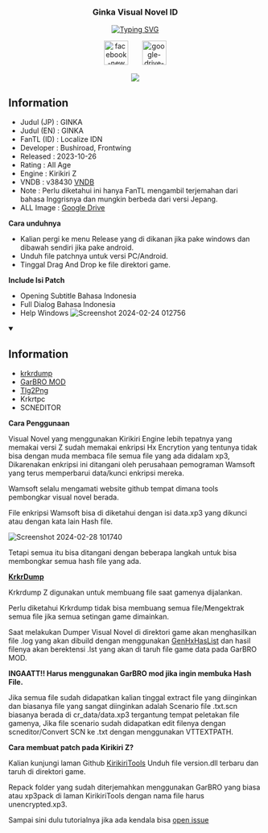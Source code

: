 
<h3 align='center'>
Ginka Visual Novel ID 
</h3>


<p align='center'>
<a href="https://www.facebook.com/profile.php?id=100086800552053"><img src="https://readme-typing-svg.demolab.com?font=Roboto&pause=1000&center=true&random=false&width=435&lines=Facebook+Zero+Novel" alt="Typing SVG" /></a>
</p>

<p align='center'>
<a href="https://www.facebook.com/profile.php?id=100086800552053" target="_blank" rel="noopener noreferrer"><img width="48" height="48" src="https://img.icons8.com/color/48/facebook-new.png" alt="facebook-new" alt="Facebook" height="30" width="40" /></a>
&#8287;&#8287;&#8287;&#8287;&#8287;
<a href="https://drive.google.com/drive/folders/12qXtlLilpb0KjsxQzSsMSo-4lFJtivsQ?usp=sharing"> <img width="48" height="48" src="https://img.icons8.com/color/48/google-drive--v2.png" alt="google-drive--v2" /></a><span</span>
</p>

<p align='center'>
<img src="https://blogger.googleusercontent.com/img/b/R29vZ2xl/AVvXsEho_VuHlPznIUm0MYZOyaUIRmGgfhvLPG7Gm5ZGbfHPEGigB2UIHOjFWTbWG7BsvdIJivyz8YfLm0R4aoJjgSP1p_0nbbNEX69mnXAVKU803cwLHyFOnDsb5ZpmiVn5fUHOOnWs3DoSLZZDGR5rrMXbJ_w_KcHs6XMpnBWha6u4tgpVluWSI1iepCobhQA/s16000/ev009bl.png"


<details open> 
  <summary><h2>Information</h2></summary>

- Judul (JP) : GINKA
- Judul (EN) : GINKA
- FanTL (ID) : Localize IDN
- Developer  : Bushiroad, Frontwing
- Released   : 2023-10-26
- Rating     : All Age
- Engine     : Kirikiri Z
- VNDB       : v38430 [VNDB](https://vndb.org/v38430)
- Note       : Perlu diketahui ini hanya FanTL mengambil terjemahan dari bahasa Inggrisnya dan mungkin berbeda dari versi Jepang.
- ALL Image  : [Google Drive](https://drive.google.com/drive/folders/12qXtlLilpb0KjsxQzSsMSo-4lFJtivsQ?usp=sharing)

**Cara unduhnya**
-  Kalian pergi ke menu Release yang di dikanan jika pake windows dan dibawah sendiri jika pake android.
- Unduh file patchnya untuk versi PC/Android.
- Tinggal Drag And Drop ke file direktori game.

**Include Isi Patch**

- Opening Subtitle Bahasa Indonesia
- Full Dialog Bahasa Indonesia
- Help Windows
![Screenshot 2024-02-24 012756](https://github.com/Walkedharmony/GINKA-IND/assets/157404664/b5435bd8-3171-47fc-b877-597c05d005f4)

</detail>


<details open> 
  <summary><h2>Information</h2></summary> 

- [krkrdump](https://github.com/crskycode/KrkrDump) 
- [GarBRO MOD](https://github.com/crskycode/GARbro)
- [Tlg2Png](https://github.com/vn-tools/tlg2png)
- Krkrtpc
- SCNEDITOR

**Cara Penggunaan** 

Visual Novel yang menggunakan Kirikiri Engine lebih tepatnya yang memakai versi Z sudah memakai enkripsi Hx Encrytion yang tentunya tidak bisa 
dengan muda membaca file semua file yang ada didalam xp3, Dikarenakan enkripsi ini ditangani oleh perusahaan pemograman Wamsoft yang terus 
memperbarui data/kunci enkripsi mereka. 

Wamsoft selalu mengamati website github tempat dimana tools pembongkar visual novel berada. 

File enkripsi Wamsoft bisa di diketahui dengan isi data.xp3 yang dikunci atau dengan kata lain Hash file. 

![Screenshot 2024-02-28 101740](https://github.com/Walkedharmony/GINKA-IND/assets/157404664/a6d00df4-7d3b-4cd7-96ec-52e5e9abcf20)

Tetapi semua itu bisa ditangani dengan beberapa langkah untuk bisa membongkar semua hash file yang ada. 

**[KrkrDump](https://github.com/crskycode/KrkrDump)**

Krkrdump Z digunakan untuk membuang file saat gamenya dijalankan. 

Perlu diketahui Krkrdump tidak bisa membuang semua file/Mengektrak semua file jika semua setingan game dimainkan. 

Saat melakukan Dumper Visual Novel di direktori game akan menghasilkan file .log yang akan dibuild dengan menggunakan [GenHxHasList](https://github.com/crskycode/GenHxHashList) dan hasil filenya akan berektensi .lst yang akan di taruh file game data pada GarBRO MOD. 

**INGAATT!! Harus menggunakan GarBRO mod jika ingin membuka Hash File.**

Jika semua file sudah didapatkan kalian tinggal extract file yang diinginkan dan biasanya file yang sangat diinginkan adalah Scenario file .txt.scn
biasanya berada di cr_data/data.xp3 tergantung tempat peletakan file gamenya, Jika file scenario sudah didapatkan edit filenya dengan scneditor/Convert SCN ke .txt dengan menggunakan VTTEXTPATH. 

**Cara membuat patch pada Kirikiri Z?** 

Kalian kunjungi laman Github [KirikiriTools](https://github.com/arcusmaximus/KirikiriTools) Unduh file version.dll terbaru dan taruh di direktori game. 

Repack folder yang sudah diterjemahkan menggunakan GarBRO yang biasa atau xp3pack di laman KirikiriTools dengan nama file harus unencrypted.xp3. 

Sampai sini dulu tutorialnya jika ada kendala bisa [open issue](https://github.com/Walkedharmony/GINKA-IND/issues)
